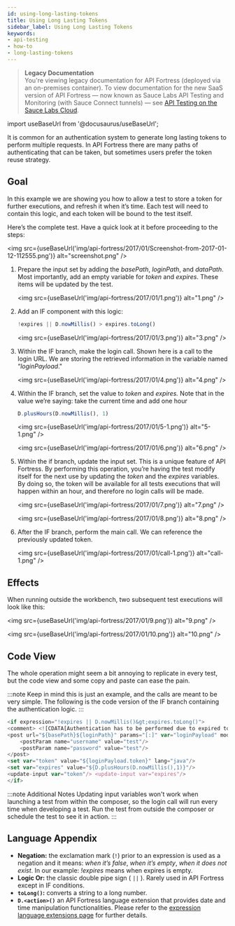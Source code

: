 ```yaml
---
id: using-long-lasting-tokens
title: Using Long Lasting Tokens
sidebar_label: Using Long Lasting Tokens
keywords:
- api-testing
- how-to
- long-lasting-tokens
---
```


<head>
  <meta name="robots" content="noindex" />
</head>

> **Legacy Documentation**<br/>You're viewing legacy documentation for API Fortress (deployed via an on-premises container). To view documentation for the new SaaS version of API Fortress &#8212; now known as Sauce Labs API Testing and Monitoring (with Sauce Connect tunnels) &#8212; see [API Testing on the Sauce Labs Cloud](/api-testing/).

import useBaseUrl from '@docusaurus/useBaseUrl';

It is common for an authentication system to generate long lasting tokens to perform multiple requests. In API Fortress there are many paths of authenticating that can be taken, but sometimes users prefer the token reuse strategy.

## Goal

In this example we are showing you how to allow a test to store a token for further executions, and refresh it when it’s time. Each test will need to contain this logic, and each token will be bound to the test itself.

Here’s the complete test. Have a quick look at it before proceeding to the steps:

<img src={useBaseUrl('img/api-fortress/2017/01/Screenshot-from-2017-01-12-112555.png')} alt="screenshot.png" />

1. Prepare the input set by adding the _basePath_, _loginPath_, and _dataPath_. Most importantly, add an empty variable for _token_ and _expires_. These items will be updated by the test.

   <img src={useBaseUrl('img/api-fortress/2017/01/1.png')} alt="1.png" />

2. Add an IF component with this logic:

   ```js
   !expires || D.nowMillis() > expires.toLong()
   ```

   <img src={useBaseUrl('img/api-fortress/2017/01/3.png')} alt="3.png" />

3. Within the IF branch, make the login call. Shown here is a call to the login URL. We are storing the retrieved information in the variable named “_loginPayload_."

   <img src={useBaseUrl('img/api-fortress/2017/01/4.png')} alt="4.png" />

4. Within the IF branch, set the value to _token_ and _expires._ Note that in the value we’re saying: take the current time and add one hour

   ```js
   D.plusHours(D.nowMillis(), 1)
   ```

   <img src={useBaseUrl('img/api-fortress/2017/01/5-1.png')} alt="5-1.png" />

   <img src={useBaseUrl('img/api-fortress/2017/01/6.png')} alt="6.png" />

5. Within the if branch, update the input set. This is a unique feature of API Fortress. By performing this operation, you’re having the test modify itself for the next use by updating the _token_ and the _expires_ variables. By doing so, the token will be available for all tests executions that will happen within an hour, and therefore no login calls will be made.

   <img src={useBaseUrl('img/api-fortress/2017/01/7.png')} alt="7.png" />

   <img src={useBaseUrl('img/api-fortress/2017/01/8.png')} alt="8.png" />

6. After the IF branch, perform the main call. We can reference the previously updated token.

   <img src={useBaseUrl('img/api-fortress/2017/01/call-1.png')} alt="call-1.png" />

## Effects

When running outside the workbench, two subsequent test executions will look like this:

<img src={useBaseUrl('img/api-fortress/2017/01/9.png')} alt="9.png" />

<img src={useBaseUrl('img/api-fortress/2017/01/10.png')} alt="10.png" />

## Code View

The whole operation might seem a bit annoying to replicate in every test, but the code view and some copy and paste can ease the pain.

:::note
Keep in mind this is just an example, and the calls are meant to be very simple.
The following is the code version of the IF branch containing the authentication logic.
:::

```js
<if expression="!expires || D.nowMillis()&gt;expires.toLong()">
<comment> <![CDATA[Authentication has to be performed due to expired token]]> </comment>
<post url="${basePath}${loginPath}" params="[:]" var="loginPayload" mode="json">
    <postParam name="username" value="test"/>
    <postParam name="password" value="test"/>
</post>
<set var="token" value="${loginPayload.token}" lang="java"/>
<set var="expires" value="${D.plusHours(D.nowMillis(),1)}"/>
<update-input var="token"/> <update-input var="expires"/>
</if>
```

:::note Additional Notes
Updating input variables won't work when launching a test from within the composer, so the login call will run every time when developing a test. Run the test from outside the composer or schedule the test to see it in action.
:::

## Language Appendix

- **Negation:** the exclamation mark (`!`) prior to an expression is used as a negation and it means: _when it’s false_, _when it’s empty_, _when it does not exist_. In our example: _!expires_ means when expires is empty.
- **Logic Or:** the classic double pipe sign ( `||` ). Rarely used in API Fortress except in IF conditions.
- **`toLong()`:** converts a string to a long number.
- **`D.<action>()`** an API Fortress language extension that provides date and time manipulation functionalities. Please refer to the [expression language extensions page](/api-testing/on-prem/reference/expression-language-extensions) for further details.
